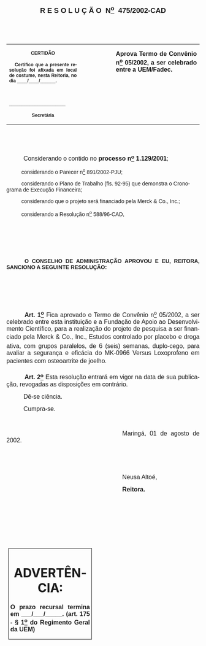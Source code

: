 <body lang=PT-BR style='tab-interval:35.4pt'>

<div class=Section1>

<p class=MsoNormal align=center style='text-align:center'><a
name="_Toc445798786"><b style='mso-bidi-font-weight:normal'><span
style='font-size:14.0pt;mso-bidi-font-size:10.0pt;font-family:Arial;mso-bidi-font-family:
"Times New Roman"'>R E S O L U Ç Ã O<span style="mso-spacerun: yes">  </span>N<u><sup>o</sup></u><span
style="mso-spacerun: yes">  </span>475/2002-CAD</span></b></a><span
style='mso-bookmark:_Toc445798786'><span style='font-family:Arial;mso-bidi-font-family:
"Times New Roman"'><o:p></o:p></span></span></p>

<p class=BodyText21><span style='mso-bookmark:_Toc445798786'><span
style='font-family:Arial;mso-bidi-font-family:"Times New Roman"'><![if !supportEmptyParas]>&nbsp;<![endif]><o:p></o:p></span></span></p>

<p class=BodyText21><span style='mso-bookmark:_Toc445798786'><span
style='font-family:Arial;mso-bidi-font-family:"Times New Roman"'><![if !supportEmptyParas]>&nbsp;<![endif]><o:p></o:p></span></span></p>

<table border=0 cellspacing=0 cellpadding=0 style='border-collapse:collapse;
 mso-padding-alt:0cm 5.4pt 0cm 5.4pt'>
 <tr>
  <td width=245 valign=top style='width:147.15pt;padding:0cm 5.4pt 0cm 5.4pt'>
  <p class=MsoNormal align=center style='text-align:center'><span
  style='mso-bookmark:_Toc445798786'><b style='mso-bidi-font-weight:normal'><span
  style='font-size:9.0pt;mso-bidi-font-size:10.0pt;font-family:Arial;
  mso-bidi-font-family:"Times New Roman"'>CERTIDÃO<o:p></o:p></span></b></span></p>
  <p class=MsoNormal style='text-align:justify'><span style='mso-bookmark:_Toc445798786'><b
  style='mso-bidi-font-weight:normal'><span style='font-size:9.0pt;mso-bidi-font-size:
  10.0pt;font-family:Arial;mso-bidi-font-family:"Times New Roman"'><span
  style="mso-spacerun: yes">   </span>Certifico que a presente resolução foi
  afixada em local de costume, nesta Reitoria, no dia ____/____/______.<o:p></o:p></span></b></span></p>
  <p class=MsoNormal style='text-align:justify'><span style='mso-bookmark:_Toc445798786'><b
  style='mso-bidi-font-weight:normal'><span style='font-size:9.0pt;mso-bidi-font-size:
  10.0pt;font-family:Arial;mso-bidi-font-family:"Times New Roman"'><![if !supportEmptyParas]>&nbsp;<![endif]><o:p></o:p></span></b></span></p>
  <p class=MsoNormal style='text-align:justify'><span style='mso-bookmark:_Toc445798786'><b
  style='mso-bidi-font-weight:normal'><span style='font-size:9.0pt;mso-bidi-font-size:
  10.0pt;font-family:Arial;mso-bidi-font-family:"Times New Roman"'>______________________<o:p></o:p></span></b></span></p>
  <p class=MsoNormal align=center style='text-align:center'><span
  style='mso-bookmark:_Toc445798786'><b style='mso-bidi-font-weight:normal'><span
  style='font-size:9.0pt;mso-bidi-font-size:10.0pt;font-family:Arial;
  mso-bidi-font-family:"Times New Roman"'>Secretária<o:p></o:p></span></b></span></p>
  </td>
  <span style='mso-bookmark:_Toc445798786'></span>
  <td width=154 valign=top style='width:92.15pt;padding:0cm 5.4pt 0cm 5.4pt'><span
  style='mso-bookmark:_Toc445798786'></span>
  <p class=MsoNormal style='margin-right:-5.4pt'><![if !supportEmptyParas]>&nbsp;<![endif]><span
  style='mso-bookmark:_Toc445798786'><span style='font-size:11.0pt;mso-bidi-font-size:
  10.0pt;font-family:Arial;mso-bidi-font-family:"Times New Roman"'><o:p></o:p></span></span></p>
  </td>
  <span style='mso-bookmark:_Toc445798786'></span>
  <td width=366 valign=top style='width:219.7pt;padding:0cm 5.4pt 0cm 5.4pt'>
  <p class=MsoNormal style='text-align:justify'><span style='mso-bookmark:_Toc445798786'><b
  style='mso-bidi-font-weight:normal'><span style='font-size:12.0pt;mso-bidi-font-size:
  10.0pt;font-family:Arial;mso-bidi-font-family:"Times New Roman"'>Aprova Termo
  de Convênio n<u><sup>o</sup></u> 05/2002, a ser celebrado entre a UEM/Fadec.<o:p></o:p></span></b></span></p>
  </td>
  <span style='mso-bookmark:_Toc445798786'></span>
 </tr>
</table>

<p class=BodyText21><span style='mso-bookmark:_Toc445798786'><span
style='font-family:Arial;mso-bidi-font-family:"Times New Roman"'><![if !supportEmptyParas]>&nbsp;<![endif]><o:p></o:p></span></span></p>

<p class=BodyText21><span style='mso-bookmark:_Toc445798786'><span
style='font-family:Arial;mso-bidi-font-family:"Times New Roman"'><![if !supportEmptyParas]>&nbsp;<![endif]><o:p></o:p></span></span></p>

<p class=MsoNormal style='text-align:justify'><span style='mso-bookmark:_Toc445798786'><span
style='font-size:12.0pt;mso-bidi-font-size:10.0pt;font-family:Arial;mso-bidi-font-family:
"Times New Roman"'><span style='mso-tab-count:1'>          </span>Considerando
o contido no <b style='mso-bidi-font-weight:normal'>processo n<u><sup><span
style='mso-bidi-font-weight:bold'>o</span></sup></u> 1.129/2001</b><span
style='mso-bidi-font-weight:bold'>;<o:p></o:p></span></span></span></p>

<p class=BodyText21 style='mso-pagination:none'><span style='mso-bookmark:_Toc445798786'><span
style='font-family:Arial;mso-bidi-font-family:"Times New Roman";layout-grid-mode:
line'><span style='mso-tab-count:1'>          </span>considerando o Parecer n<u><sup>o</sup></u>
891/2002-PJU;<o:p></o:p></span></span></p>

<p class=BodyText21 style='mso-pagination:none'><span style='mso-bookmark:_Toc445798786'><span
style='font-family:Arial;mso-bidi-font-family:"Times New Roman";layout-grid-mode:
line'><span style='mso-tab-count:1'>          </span>considerando o Plano de
Trabalho (fls. 92-95) que demonstra o Cronograma de Execução Financeira;<o:p></o:p></span></span></p>

<p class=BodyText21 style='mso-pagination:none'><span style='mso-bookmark:_Toc445798786'><span
style='font-family:Arial;mso-bidi-font-family:"Times New Roman";layout-grid-mode:
line'><span style='mso-tab-count:1'>          </span>considerando que o projeto
será financiado pela Merck &amp; Co., Inc.;<o:p></o:p></span></span></p>

<p class=BodyText21 style='mso-pagination:none'><span style='mso-bookmark:_Toc445798786'><span
style='font-family:Arial;mso-bidi-font-family:"Times New Roman";layout-grid-mode:
line'><span style='mso-tab-count:1'>          </span>considerando a Resolução n<u><sup>o</sup></u>
588/96-CAD,<o:p></o:p></span></span></p>

<p class=BodyText21 style='mso-pagination:none'><span style='mso-bookmark:_Toc445798786'><span
style='font-family:Arial;mso-bidi-font-family:"Times New Roman";layout-grid-mode:
line'><![if !supportEmptyParas]>&nbsp;<![endif]><o:p></o:p></span></span></p>

<p class=BodyText21 style='mso-pagination:none'><span style='mso-bookmark:_Toc445798786'><span
style='font-family:Arial;mso-bidi-font-family:"Times New Roman";layout-grid-mode:
line'><![if !supportEmptyParas]>&nbsp;<![endif]><o:p></o:p></span></span></p>

<p class=MsoNormal style='text-align:justify'><span style='mso-bookmark:_Toc445798786'><span
style='font-size:12.0pt;mso-bidi-font-size:10.0pt;font-family:Arial;mso-bidi-font-family:
"Times New Roman"'><![if !supportEmptyParas]>&nbsp;<![endif]><o:p></o:p></span></span></p>

<p class=MsoBodyTextIndent style='text-align:justify;text-indent:35.45pt;
line-height:normal'><span style='mso-bookmark:_Toc445798786'><b
style='mso-bidi-font-weight:normal'><span style='font-family:Arial;mso-bidi-font-family:
"Times New Roman"'>O CONSELHO DE ADMINISTRAÇÃO APROVOU E EU, REITORA, SANCIONO
A SEGUINTE RESOLUÇÃO:<o:p></o:p></span></b></span></p>

<p class=BodyText21 style='mso-pagination:none'><span style='mso-bookmark:_Toc445798786'><span
style='font-family:Arial;mso-bidi-font-family:"Times New Roman";layout-grid-mode:
line'><![if !supportEmptyParas]>&nbsp;<![endif]><o:p></o:p></span></span></p>

<p class=BodyText21 style='mso-pagination:none'><span style='mso-bookmark:_Toc445798786'><span
style='font-family:Arial;mso-bidi-font-family:"Times New Roman";layout-grid-mode:
line'><![if !supportEmptyParas]>&nbsp;<![endif]><o:p></o:p></span></span></p>

<p class=BodyText21 style='mso-pagination:none'><span style='mso-bookmark:_Toc445798786'><span
style='font-family:Arial;mso-bidi-font-family:"Times New Roman";layout-grid-mode:
line'><![if !supportEmptyParas]>&nbsp;<![endif]><o:p></o:p></span></span></p>

<p class=MsoNormal style='text-align:justify;text-indent:35.4pt'><span
style='mso-bookmark:_Toc445798786'><b style='mso-bidi-font-weight:normal'><span
style='font-size:12.0pt;mso-bidi-font-size:10.0pt;font-family:Arial;mso-bidi-font-family:
"Times New Roman"'>Art. 1<u><sup>o</sup></u></span></b></span><span
style='mso-bookmark:_Toc445798786'><span style='font-size:12.0pt;mso-bidi-font-size:
10.0pt;font-family:Arial;mso-bidi-font-family:"Times New Roman"'> Fica aprovado
o Termo de Convênio n<u><sup>o</sup></u> 05/2002, a ser celebrado entre esta
instituição e a Fundação de Apoio ao Desenvolvimento Científico, para a
realização do projeto de pesquisa a ser financiado pela Merck &amp; Co., Inc.,
Estudos controlado por placebo e droga ativa, com grupos paralelos, de 6
(seis) semanas, duplo-cego, para avaliar a segurança e eficácia do MK-0966
Versus Loxoprofeno em pacientes com osteoartrite de joelho.<o:p></o:p></span></span></p>

<p class=MsoNormal style='text-align:justify;text-indent:35.4pt'><span
style='mso-bookmark:_Toc445798786'><b style='mso-bidi-font-weight:normal'><span
style='font-size:12.0pt;mso-bidi-font-size:10.0pt;font-family:Arial;mso-bidi-font-family:
"Times New Roman"'>Art. 2<u><sup>o</sup></u> </span></b></span><span
style='mso-bookmark:_Toc445798786'><span style='font-size:12.0pt;mso-bidi-font-size:
10.0pt;font-family:Arial;mso-bidi-font-family:"Times New Roman"'>Esta resolução
entrará em vigor na data de sua publicação, revogadas as disposições em
contrário.<o:p></o:p></span></span></p>

<p class=MsoNormal style='text-align:justify'><span style='mso-bookmark:_Toc445798786'><span
style='font-size:12.0pt;mso-bidi-font-size:10.0pt;font-family:Arial;mso-bidi-font-family:
"Times New Roman"'><span style='mso-tab-count:1'>          </span>Dê-se
ciência.<o:p></o:p></span></span></p>

<p class=MsoNormal style='text-align:justify'><span style='mso-bookmark:_Toc445798786'><span
style='font-size:12.0pt;mso-bidi-font-size:10.0pt;font-family:Arial;mso-bidi-font-family:
"Times New Roman"'><span style='mso-tab-count:1'>          </span>Cumpra-se.<o:p></o:p></span></span></p>

<p class=MsoNormal style='text-align:justify;text-indent:8.0cm'><span
style='mso-bookmark:_Toc445798786'><span style='font-size:12.0pt;mso-bidi-font-size:
10.0pt;font-family:Arial;mso-bidi-font-family:"Times New Roman"'><![if !supportEmptyParas]>&nbsp;<![endif]><o:p></o:p></span></span></p>

<p class=MsoNormal style='text-align:justify;text-indent:8.0cm'><span
style='mso-bookmark:_Toc445798786'><span style='font-size:12.0pt;mso-bidi-font-size:
10.0pt;font-family:Arial;mso-bidi-font-family:"Times New Roman"'>Maringá, 01 de
agosto de 2002.<o:p></o:p></span></span></p>

<p class=MsoNormal style='text-align:justify;text-indent:241.0pt'><span
style='mso-bookmark:_Toc445798786'><span style='font-size:12.0pt;mso-bidi-font-size:
10.0pt;font-family:Arial;mso-bidi-font-family:"Times New Roman"'><![if !supportEmptyParas]>&nbsp;<![endif]><o:p></o:p></span></span></p>

<p class=MsoNormal style='text-align:justify;text-indent:241.0pt'><span
style='mso-bookmark:_Toc445798786'><span style='font-size:12.0pt;mso-bidi-font-size:
10.0pt;font-family:Arial;mso-bidi-font-family:"Times New Roman"'><![if !supportEmptyParas]>&nbsp;<![endif]><o:p></o:p></span></span></p>

<p class=MsoNormal style='text-align:justify;text-indent:8.0cm'><span
style='mso-bookmark:_Toc445798786'><span style='font-size:12.0pt;mso-bidi-font-size:
10.0pt;font-family:Arial;mso-bidi-font-family:"Times New Roman"'>Neusa Altoé,<o:p></o:p></span></span></p>

<p class=MsoNormal style='text-align:justify;text-indent:8.0cm'><span
style='mso-bookmark:_Toc445798786'><b style='mso-bidi-font-weight:normal'><span
style='font-size:12.0pt;mso-bidi-font-size:10.0pt;font-family:Arial;mso-bidi-font-family:
"Times New Roman"'>Reitora.<o:p></o:p></span></b></span></p>

<p class=MsoNormal style='text-align:justify'><span style='mso-bookmark:_Toc445798786'><b
style='mso-bidi-font-weight:normal'><span style='font-size:12.0pt;mso-bidi-font-size:
10.0pt;font-family:Arial;mso-bidi-font-family:"Times New Roman"'><![if !supportEmptyParas]>&nbsp;<![endif]><o:p></o:p></span></b></span></p>

<p class=MsoNormal style='text-align:justify'><span style='mso-bookmark:_Toc445798786'><b
style='mso-bidi-font-weight:normal'><span style='font-size:12.0pt;mso-bidi-font-size:
10.0pt;font-family:Arial;mso-bidi-font-family:"Times New Roman"'><![if !supportEmptyParas]>&nbsp;<![endif]><o:p></o:p></span></b></span></p>

<p class=MsoNormal style='text-align:justify'><span style='mso-bookmark:_Toc445798786'><b
style='mso-bidi-font-weight:normal'><span style='font-size:12.0pt;mso-bidi-font-size:
10.0pt;font-family:Arial;mso-bidi-font-family:"Times New Roman"'><![if !supportEmptyParas]>&nbsp;<![endif]><o:p></o:p></span></b></span></p>

<p class=MsoNormal style='text-align:justify'><span style='mso-bookmark:_Toc445798786'><b
style='mso-bidi-font-weight:normal'><span style='font-size:12.0pt;mso-bidi-font-size:
10.0pt;font-family:Arial;mso-bidi-font-family:"Times New Roman"'><![if !supportEmptyParas]>&nbsp;<![endif]><o:p></o:p></span></b></span></p>

<table border=1 cellspacing=0 cellpadding=0 style='margin-left:3.5pt;
 border-collapse:collapse;border:none;mso-border-alt:solid windowtext .5pt;
 mso-padding-alt:0cm 3.5pt 0cm 3.5pt'>
 <tr>
  <td width=259 valign=top style='width:155.6pt;border:solid windowtext .5pt;
  padding:0cm 3.5pt 0cm 3.5pt'>
  <h1 align=center style='text-align:center'><span style='mso-bookmark:_Toc445798786'>ADVERTÊNCIA:</span></h1>
  <p class=MsoNormal style='text-align:justify'><span style='mso-bookmark:_Toc445798786'><b
  style='mso-bidi-font-weight:normal'><span style='font-family:Arial;
  mso-bidi-font-family:"Times New Roman"'>O prazo recursal termina em
  ___/___/_____. (art. 175 - § 1<u><sup>o</sup></u> do Regimento Geral da UEM)</span></b></span><span
  style='mso-bookmark:_Toc445798786'><span style='font-family:Arial;mso-bidi-font-family:
  "Times New Roman"'><o:p></o:p></span></span></p>
  </td>
  <span style='mso-bookmark:_Toc445798786'></span>
 </tr>
</table>

<span style='mso-bookmark:_Toc445798786'></span>

<p class=MsoNormal><![if !supportEmptyParas]>&nbsp;<![endif]><o:p></o:p></p>

</div>

</body>
